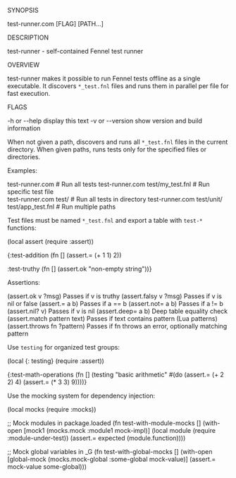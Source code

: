 SYNOPSIS

  test-runner.com [FLAG] [PATH...]

DESCRIPTION

  test-runner - self-contained Fennel test runner

OVERVIEW

  test-runner makes it possible to run Fennel tests offline as a single
  executable. It discovers `*_test.fnl` files and runs them in parallel
  per file for fast execution.

FLAGS

  -h or --help     display this text
  -v or --version  show version and build information

When not given a path, discovers and runs all `*_test.fnl` files in the current directory.
When given paths, runs tests only for the specified files or directories.

Examples:

  test-runner.com                           # Run all tests
  test-runner.com test/my_test.fnl          # Run specific test file  
  test-runner.com test/                     # Run all tests in directory
  test-runner.com test/unit/ test/app_test.fnl  # Run multiple paths

Test files must be named `*_test.fnl` and export a table with `test-*` functions:

  (local assert (require :assert))

  {:test-addition
   (fn [] (assert.= (+ 1 1) 2))

   :test-truthy 
   (fn [] (assert.ok "non-empty string"))}

Assertions:

  (assert.ok v ?msg)           Passes if v is truthy
  (assert.falsy v ?msg)        Passes if v is nil or false
  (assert.= a b)               Passes if a == b
  (assert.not= a b)            Passes if a != b
  (assert.nil? v)              Passes if v is nil
  (assert.deep= a b)           Deep table equality check
  (assert.match pattern text)  Passes if text contains pattern (Lua patterns)
  (assert.throws fn ?pattern)  Passes if fn throws an error, optionally matching pattern

Use `testing` for organized test groups:

  (local {: testing} (require :assert))

  {:test-math-operations
   (fn []
     (testing "basic arithmetic"
       #(do (assert.= (+ 2 2) 4)
            (assert.= (* 3 3) 9))))}

Use the mocking system for dependency injection:

  (local mocks (require :mocks))

  ;; Mock modules in package.loaded
  (fn test-with-module-mocks []
    (with-open [mock1 (mocks.mock :module1 mock-impl)]
      (local module (require :module-under-test))
      (assert.= expected (module.function))))

  ;; Mock global variables in _G
  (fn test-with-global-mocks []
    (with-open [global-mock (mocks.mock-global :some-global mock-value)]
      (assert.= mock-value some-global)))
